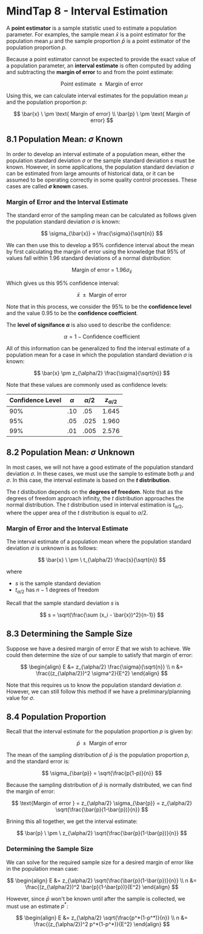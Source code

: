 # MindTap 8 - Interval Estimation

A **point estimator** is a sample statistic used to estimate a population parameter. For examples, the sample mean $\bar{x}$ is a point estimator for the population mean $\mu$ and the sample proportion $\bar{p}$ is a point estimator of the population proportion $p$.

Because a point estimator cannot be expected to provide the exact value of a population parameter, an **interval estimate** is often computed by adding and subtracting the **margin of error** to and from the point estimate:

$$ \text{Point estimate } \pm \text{ Margin of error}  $$

Using this, we can calculate interval estimates for the population mean $\mu$ and the population proportion $p$:

$$ \bar{x} \ \pm \text{ Margin of error} \\
\bar{p} \ \pm \text{ Margin of error} $$

## 8.1 Population Mean: $\sigma$ Known

In order to develop an interval estimate of a population mean, either the population standard deviation $\sigma$ or the sample standard deviation $s$ must be known. However, in some applications, the population standard deviation $\sigma$ can be estimated from large amounts of historical data, or it can be assumed to be operating correctly in some quality control processes. These cases are called **$\sigma$ known** cases.

### Margin of Error and the Interval Estimate

The standard error of the sampling mean can be calculated as follows given the population standard deviation $\sigma$ is known:

$$ \sigma_{\bar{x}} = \frac{\sigma}{\sqrt{n}} $$

We can then use this to develop a 95% confidence interval about the mean by first calculating the margin of error using the knowledge that 95% of values fall within 1.96 standard deviations of a normal distribution:

$$ \text{Margin of error } = \ 1.96 \sigma_{\bar{x}} $$

Which gives us this 95% confidence interval:

$$ \bar{x} \ \pm \text{ Margin of error} $$

Note that in this process, we consider the 95% to be the **confidence level** and the value 0.95 to be the **confidence coefficient**.

The **level of signifance $\alpha$** is also used to describe the confidence:

$$ \alpha = 1- \text{Confidence coefficient} $$

All of this information can be generalized to find the interval estimate of a population mean for a case in which the population standard deviation $\sigma$ is known:

$$ \bar{x} \pm z_{\alpha/2} \frac{\sigma}{\sqrt{n}} $$

Note that these values are commonly used as confidence levels:

| Confidence Level | $\alpha$ | $\alpha/2$ | $z_{\alpha/2}$ |
| - | - | - | - |
| 90% | .10 | .05 | 1.645 |
| 95% | .05 | .025 | 1.960 |
| 99% | .01 | .005 | 2.576 |

## 8.2 Population Mean: $\sigma$ Unknown

In most cases, we will not have a good estimate of the population standard deviation $\sigma$. In these cases, we must use the sample to estimate both $\mu$ and $\sigma$. In this case, the interval estimate is based on the **$t$ distribution**.

The $t$ distibution depends on the **degrees of freedom**. Note that as the degrees of freedom approach infinity, the $t$ distribution approaches the normal distribution. The $t$ distribution used in interval estimation is $t_{\alpha/2}$, where the upper area of the $t$ distribution is equal to $\alpha/2$.

### Margin of Error and the Interval Estimate

The interval estimate of a population mean where the population standard deviation $\sigma$ is unknown is as follows:

$$ \bar{x} \ \pm \ t_{\alpha/2} \frac{s}{\sqrt{n}} $$

where
- $s$ is the sample standard deviation
- $t_{\alpha/2}$ has $n-1$ degrees of freedom

Recall that the sample standard deviation $s$ is

$$ s = \sqrt{\frac{\sum (x_i - \bar{x})^2}{n-1}} $$

## 8.3 Determining the Sample Size

Suppose we have a desired margin of error $E$ that we wish to achieve. We could then determine the size of our sample to satisfy that margin of error:

$$ 
\begin{align}
E &= z_{\alpha/2} \frac{\sigma}{\sqrt{n}} \\
n &= \frac{(z_{\alpha/2})^2 \sigma^2}{E^2}
\end{align}
$$

Note that this requires us to know the population standard deviation $\sigma$. However, we can still follow this method if we have a preliminary/planning value for $\sigma$.

## 8.4 Population Proportion

Recall that the interval estimate for the population proportion $p$ is given by:

$$ \bar{p} \ \pm \text{ Margin of error} $$

The mean of the sampling distribution of $\bar{p}$ is the population proportion $p$, and the standard error is:

$$ \sigma_{\bar{p}} = \sqrt{\frac{p(1-p)}{n}} $$

Because the sampling distribution of $\bar{p}$ is normally distributed, we can find the margin of error:

$$ \text{Margin of error } = z_{\alpha/2} \sigma_{\bar{p}} = z_{\alpha/2} \sqrt{\frac{\bar{p}(1-\bar{p})}{n}} $$

Brining this all together, we get the interval estimate:

$$ \bar{p} \ \pm \ z_{\alpha/2} \sqrt{\frac{\bar{p}(1-\bar{p})}{n}} $$

### Determining the Sample Size

We can solve for the required sample size for a desired margin of error like in the population mean case:

$$
\begin{align}
E &= z_{\alpha/2} \sqrt{\frac{\bar{p}(1-\bar{p})}{n}} \\
n &= \frac{(z_{\alpha/2})^2 \bar{p}(1-\bar{p})}{E^2} 
\end{align}
$$

However, since $\bar{p}$ won't be known until after the sample is collected, we must use an estimate $p^*$:

$$
\begin{align}
E &= z_{\alpha/2} \sqrt{\frac{p^*(1-p^*)}{n}} \\
n &= \frac{(z_{\alpha/2})^2 p^*(1-p^*)}{E^2} 
\end{align}
$$